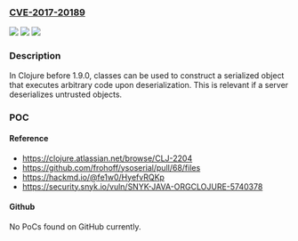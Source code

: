 ### [CVE-2017-20189](https://cve.mitre.org/cgi-bin/cvename.cgi?name=CVE-2017-20189)
![](https://img.shields.io/static/v1?label=Product&message=n%2Fa&color=blue)
![](https://img.shields.io/static/v1?label=Version&message=n%2Fa&color=blue)
![](https://img.shields.io/static/v1?label=Vulnerability&message=n%2Fa&color=brighgreen)

### Description

In Clojure before 1.9.0, classes can be used to construct a serialized object that executes arbitrary code upon deserialization. This is relevant if a server deserializes untrusted objects.

### POC

#### Reference
- https://clojure.atlassian.net/browse/CLJ-2204
- https://github.com/frohoff/ysoserial/pull/68/files
- https://hackmd.io/@fe1w0/HyefvRQKp
- https://security.snyk.io/vuln/SNYK-JAVA-ORGCLOJURE-5740378

#### Github
No PoCs found on GitHub currently.

